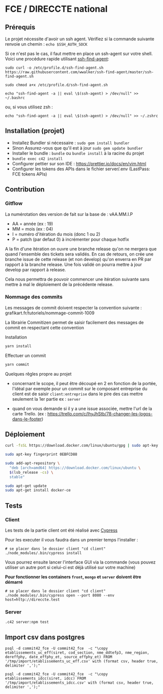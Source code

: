 # FCE / DIRECCTE national

## Prérequis
Le projet nécessite d'avoir un ssh agent. Vérifiez si la commande suivante renvoie un chemin :
`echo $SSH_AUTH_SOCK`

Si ce n'est pas le cas, il faut mettre en place un ssh-agent sur votre shell.
Voici une procédure rapide utilisant [ssh-find-agent](https://github.com/wwalker/ssh-find-agent):

`sudo curl -o /etc/profile.d/ssh-find-agent.sh https://raw.githubusercontent.com/wwalker/ssh-find-agent/master/ssh-find-agent.sh`

`sudo chmod a+x /etc/profile.d/ssh-find-agent.sh`

`echo "ssh-find-agent -a || eval \$(ssh-agent) > /dev/null" >> ~/.bashrc`

ou, si vous utilisez zsh :

`echo "ssh-find-agent -a || eval \$(ssh-agent) > /dev/null" >> ~/.zshrc`


## Installation (projet)

- Installez Bundler si nécessaire : `sudo gem install bundler`
- Sinon Assurez-vous que qu'il est à jour `sudo gem update bundler`
- Installer le bundle : `bundle` ou `bundle install` à la racine du projet
- `bundle exec c42 install`
- Configurer pettier sur son IDE : https://prettier.io/docs/en/vim.html
- Configurer les tokens des APIs dans le fichier server/.env (LastPass: FCE tokens APIs)

## Contribution

### Gitflow

La numérotation des version de fait sur la base de : vAA.MM.I.P
- AA = année (ex : 19)
- MM = mois (ex : 04)
- I = numéro d'itération du mois (donc 1 ou 2)
- P = patch (par defaut 0) à incrémenter pour chaque hotfix

A la fin d'une itération on ouvre une branche release qu'on ne mergera que quand l'ensemble des tickets sera validés. En cas de retours, on crée une branche issue de cette release (et non develop) qu'on enverra en PR par rapport à la branche release. Une fois validé on pourra mettre à jour develop par rapport à release.

Cela nous permettra de pouvoir commencer une itération suivante sans mettre à mal le déploiement de la précédente release.

### Nommage des commits

Les messages de commit doivent respecter la convention suivante : grafikart.fr/tutoriels/nommage-commit-1009

La librairie Commitizen permet de saisir facilement des messages de commit en respectant cette convention

Installation

```bash
yarn install
```

Effectuer un commit

```bash
yarn commit
```

Quelques rêgles propre au projet

- concernant le scope, il peut être découpé en 2 en fonction de la portée, l'idéal par exemple pour un commit sur le composant entreprise du client est de saisir `client:entreprise` dans le pire des cas mettre seulement la 1er partie ex : `server`

- quand on vous demande si il y a une issue associée, mettre l'url de la carte Trello. (ex : https://trello.com/c/lhyJhStb/78-changer-les-logos-dans-le-footer)


## Déploiement

```bash
curl -fsSL https://download.docker.com/linux/ubuntu/gpg | sudo apt-key add -

sudo apt-key fingerprint 0EBFCD88

sudo add-apt-repository \
  "deb [arch=amd64] https://download.docker.com/linux/ubuntu \
  $(lsb_release -cs) \
  stable"

sudo apt-get update
sudo apt-get install docker-ce
```

## Tests

### Client

Les tests de la partie client ont été réalisé avec [Cypress](https://www.cypress.io/)

Pour les executer il vous faudra dans un premier temps l'installer :

```shell
# se placer dans le dossier client "cd client"
./node_modules/.bin/cypress install
```

Vous pourrez ensuite lancer l'interface GUI via la commande (vous pouvez utiliser un autre port si celui-ci est déjà utilisé sur votre machine)

**Pour fonctionner les containers `front`, `mongo` et `server` doivent être démarré**

```shell
# se placer dans le dossier client "cd client"
./node_modules/.bin/cypress open --port 8080 --env host=http://direccte.test
```

### Server

```shell
.c42 server:npm test
```

## Import csv dans postgres

```shell
psql -d commit42_fce -U commit42_fce  -c "\copy etablissements_uc_eff(siret, cod_section, nme_ddtefp3, nme_region, dereffphy, date_effphy_et, source_effphy_et) FROM '/tmp/import/etablissements_uc_eff.csv' with (format csv, header true, delimiter ',');"
```

```shell
psql -d commit42_fce -U commit42_fce  -c "\copy etablissements_idcc(siret, idcc) FROM '/tmp/import/etablissements_idcc.csv' with (format csv, header true, delimiter ',');"
```
